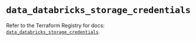 # `data_databricks_storage_credentials`

Refer to the Terraform Registry for docs: [`data_databricks_storage_credentials`](https://registry.terraform.io/providers/databricks/databricks/1.84.0/docs/data-sources/storage_credentials).
